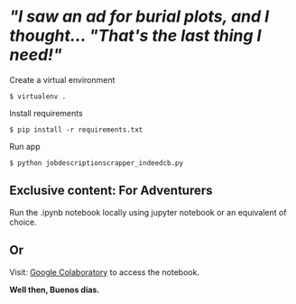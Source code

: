 # _"I saw an ad for burial plots, and I thought… "That's the last thing I need!"_

Create a virtual environment
```shell
$ virtualenv .
```
Install requirements
```shell
$ pip install -r requirements.txt
```
Run app
```shell
$ python jobdescriptionscrapper_indeedcb.py
```

## Exclusive content: For Adventurers

Run the .ipynb notebook locally using jupyter notebook or an equivalent of choice.

Or
------------
Visit: [Google Colaboratory](https://colab.research.google.com/drive/1S_mBryC4ltvQGwCY7Zv_SDHIygAjvtE8?usp=sharing) to access the notebook.


__Well then, Buenos dias.__
